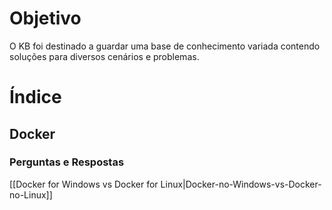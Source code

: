 # Objetivo
O KB foi destinado a guardar uma base de conhecimento variada contendo soluções para diversos cenários e problemas.

# Índice

## Docker 

### Perguntas e Respostas

[[Docker for Windows vs Docker for Linux|Docker-no-Windows-vs-Docker-no-Linux]]
